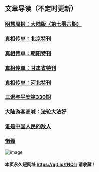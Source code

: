 ## 文章导读（不定时更新）

### [明慧周报：大陆版（第七零六期）](https://github.com/suiy6/w2hy/blob/master/README.md)
### [真相传单：北京特刊](https://github.com/suiy6/fhy/blob/master/README.md)
### [真相传单：朝阳特刊](https://github.com/suiy6/w1hy/blob/master/README.md)
### [真相传单：甘肃省特刊](https://github.com/suiy6/xhy5/blob/master/README.md)
### [真相传单：河北特刊](https://github.com/suiy6/xhy4/blob/master/README.md)
### [三退与平安第330期](https://github.com/suiy6/xhy3/blob/master/README.md)
### [大陆游客高喊：法轮大法好](https://github.com/suiy6/w3hy/blob/master/README.md)
### [谁是中国人民的敌人](https://github.com/suiy6/xhy1/blob/master/README.md)
### [惜缘](https://github.com/suiy6/xhy2/blob/master/README.md)

![image](https://user-images.githubusercontent.com/41253693/44252428-b5609080-a22e-11e8-8d28-c7cdf4a9a6df.png)

#### 本页永久短网址 https://git.io/fNQ1r 请收藏！

